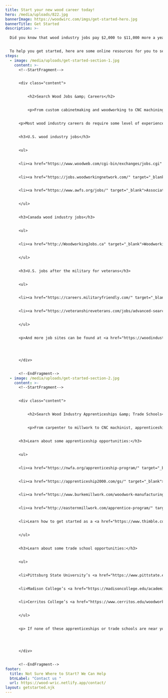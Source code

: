 ```yaml
---
title: Start your new wood career today!
hero: /media/uploads/822.jpg
bannerImage: https://woodwirc.com/imgs/get-started-hero.jpg
bannerTitle: Get Started
description: >-
  
  Did you know that wood industry jobs pay $2,000 to $11,000 more a year than many jobs that require a bachelor’s degree? What’s more, you can sometimes get paid while starting an entry-level woodworking job or other wood industry position while you train as an apprentice.


  To help you get started, here are some online resources for you to search for current jobs in the wood industry. No experience? No problem. Search the scholarship and apprenticeship opportunities below, to get the experience you need. In many cases, employers are looking for current apprentices to hire for entry-level jobs!
steps:
  - image: /media/uploads/get-started-section-1.jpg
    content: >-
      <!--StartFragment-->


      <div class="content">


          <h2>Search Wood Jobs &amp; Careers</h2>


          <p>From custom cabinetmaking and woodworking to CNC machining and CAD design to woodturning and architectural millwork, the right wood industry job is waiting for you. If you are a military vet, you may already have the experience level to qualify.</p>


      <p>Most wood industry careers do require some level of experience. But some jobs, such as an entry-level interior trim carpenter, will train you if you have no experience.</p>


      <h3>U.S. wood industry jobs</h3>


      <ul>


      <li><a href="https://www.woodweb.com/cgi-bin/exchanges/jobs.cgi" target="_blank">WOODWEB Job Board</a></li>


      <li><a href="https://jobs.woodworkingnetwork.com/" target="_blank">Woodworking Network Job Board</a></li>


      <li><a href="https://www.awfs.org/jobs/" target="_blank">Association of Woodworking &amp; Furnishing Suppliers Job Board</a></li>


      </ul>


      <h3>Canada wood industry jobs</h3>


      <ul>


      <li><a href="http://WoodworkingJobs.ca" target="_blank">WoodworkingJobs.ca</a></li>


      </ul>


      <h3>U.S. jobs after the military for veterans</h3>


      <ul>


      <li><a href="https://careers.militaryfriendly.com/" target="_blank">G.I. Jobs Career Portal</a></li>


      <li><a href="https://veteranshireveterans.com/jobs/advanced-search/" target="_blank">Veterans Hire Veterans Employment Network</a></li>


      </ul>


      <p>And more job sites can be found at <a href="https://woodindustryed.org/career-info-jobs/" target="_blank">woodindustryed.org</a></p>




      </div>


      <!--EndFragment-->
  - image: /media/uploads/get-started-section-2.jpg
    content: >-
      <!--StartFragment-->


      <div class="content">


          <h2>Search Wood Industry Apprenticeships &amp; Trade Schools</h2>


          <p>From carpenter to millwork to CNC machinist, apprenticeships can give you the training you need for a new wood career. Many employers are looking for current apprentices for entry-level positions. Trade schools are also a great first step to getting the training you need.</p>


      <h3>Learn about some apprenticeship opportunities:</h3>


      <ul>


      <li><a href="https://nwfa.org/apprenticeship-program/" target="_blank">Wood Flooring Specialist Apprenticeship</a> through the National Wood Flooring Association (NWFA)</li>


      <li><a href="https://apprenticeship2000.com/gs/" target="_blank">Apprenticeship 2000</a> in the Charlotte, NC region</li>


      <li><a href="https://www.burkemillwork.com/woodwork-manufacturing-specialist-department-of-labor-registered-apprenticeship/" target="_blank">Woodwork Manufacturing Specialist</a> at Burke Architectural Millwork in Detroit, MI</li>


      <li><a href="http://easternmillwork.com/apprentice-program/" target="_blank">Joint Millwork Apprenticeship with Associate Degree in Advanced Manufacturing</a> at Eastern Millwork in Jersey City, NJ</li>


      <li>Learn how to get started as a <a href="https://www.thimble.com/blog/carpentry-apprentice-guide" target="_blank">Carpenter Apprentice</a>, and where to apply</li>


      </ul>


      <h3>Learn about some trade school opportunities:</h3>


      <ul>


      <li>Pittsburg State University’s <a href="https://www.pittstate.edu/twl/architectural-manufacturing-management-technology.html" target="_blank">Architectural Manufacturing Management and Technology (AMMT) Program</a> in Pittsburg, KS</li>


      <li>Madison College’s <a href="https://madisoncollege.edu/academics/programs/cabinetmaking-millwork" target="_blank">Cabinetmaking and Millwork Program</a> in Madison, WI</li>


      <li>Cerritos College’s <a href="https://www.cerritos.edu/woodworking/default.htm" target="_blank">Woodworking Program</a> in Norwalk, CA</li>


      </ul>


      <p> If none of these apprenticeships or trade schools are near you, or interest you, check out more wood industry training and school programs at <a href="https://woodindustryed.org/search-the-database/" target="_blank">woodindustryed.org</a>.</p>




      </div>


      <!--EndFragment-->
footer:
  title: Not Sure Where to Start? We Can Help
  btnLabel: "Contact us "
  url: https://wood-wric.netlify.app/contact/
layout: getstarted.njk
---
```

